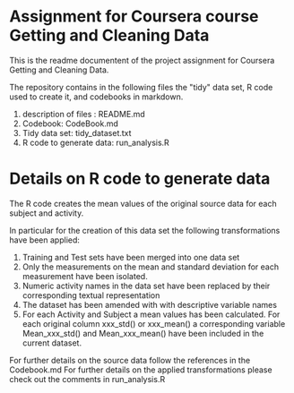 Assignment for Coursera course Getting and Cleaning Data
==========================================================

This is the readme documentent of the project assignment for Coursera Getting and Cleaning Data.

The repository contains in the  following files the "tidy" data set, R code used to create it, and codebooks in markdown.

1. description of files : README.md
2. Codebook: CodeBook.md
3. Tidy data set: tidy_dataset.txt
4. R code to generate data: run_analysis.R


Details on R code to generate data
==================================
The R code creates the mean values of the original source data for each subject and activity.

In particular for the creation of this data set the following transformations have been applied:

1. Training and Test sets have been merged into one data set
2. Only the measurements on the mean and standard deviation for each measurement have been isolated.
3. Numeric activity names in the data set have been replaced by their corresponding textual representation
4. The dataset has been amended with with descriptive variable names
5. For each Activity and Subject a mean values has been calculated. For each original column xxx_std() or xxx_mean() a corresponding variable Mean_xxx_std() and Mean_xxx_mean() have been included in the current dataset.

For further details on the source data follow the references in the Codebook.md
For further details on the applied transformations please check out the comments in run_analysis.R
